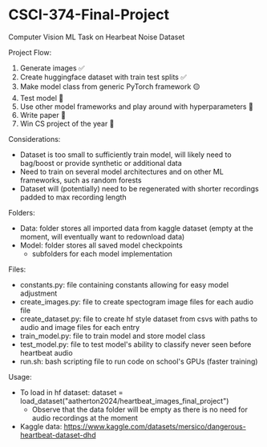 # CSCI-374-Final-Project
Computer Vision ML Task on Hearbeat Noise Dataset

Project Flow:
1. Generate images ✅
2. Create huggingface dataset with train test splits ✅
3. Make model class from generic PyTorch framework 🟡
4. Test model 🔴
5. Use other model frameworks and play around with hyperparameters 🔴
6. Write paper 🔴
7. Win CS project of the year 🔴

Considerations:
 - Dataset is too small to sufficiently train model, will likely need to bag/boost or provide synthetic or additional data
 - Need to train on several model architectures and on other ML frameworks, such as random forests
 - Dataset will (potentially) need to be regenerated with shorter recordings padded to max recording length

 Folders:
 - Data: folder stores all imported data from kaggle dataset (empty at the moment, will eventually want to redownload data)
 - Model: folder stores all saved model checkpoints
    - subfolders for each model implementation

Files:
 - constants.py: file containing constants allowing for easy model adjustment
 - create_images.py: file to create spectogram image files for each audio file
 - create_dataset.py: file to create hf style dataset from csvs with paths to audio and image files for each entry
 - train_model.py: file to train model and store model class
 - test_model.py: file to test model's ability to classify never seen before heartbeat audio
 - run.sh: bash scripting file to run code on school's GPUs (faster training)

Usage:
 - To load in hf dataset: dataset = load_dataset("aatherton2024/heartbeat_images_final_project")
    - Observe that the data folder will be empty as there is no need for audio recordings at the moment
 - Kaggle data: https://www.kaggle.com/datasets/mersico/dangerous-heartbeat-dataset-dhd

